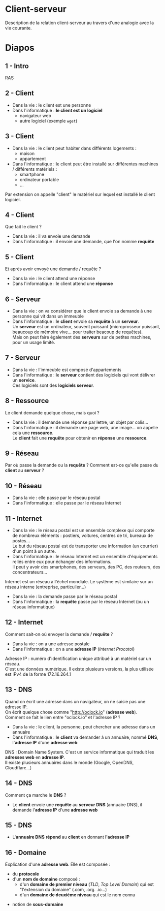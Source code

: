 # Client-serveur

Description de la relation client-serveur au travers d'une analogie avec la vie courante.

# Diapos
## 1 - Intro
RAS

## 2 - Client
- Dans la vie : le client est une personne
- Dans l'informatique : **le client est un logiciel**
  - navigateur web
  - autre logiciel (exemple ``wget``)

## 3 - Client
- Dans la vie : le client peut habiter dans différents logements :
  - maison
  - appartement
- Dans l'informatique : le client peut être installé sur différentes machines / différents matériels :
  - smartphone
  - ordinateur portable
  - ...

Par extension on appelle "client" le matériel sur lequel est installé le client logiciel.

## 4 - Client
Que fait le client ?

- Dans la vie : il va envoie une demande
- Dans l'informatique : il envoie une demande, que l'on nomme **requête**

## 5 - Client
Et après avoir envoyé une demande / requête ?
- Dans la vie : le client attend une réponse
- Dans l'informatique : le client attend une **réponse**

## 6 - Serveur
- Dans la vie : on va considérer que le client envoie sa demande à une personne qui vit dans un immeuble
- Dans l'informatique : le **client** envoie sa **requête** à un **serveur**.  
  Un **serveur** est un ordinateur, souvent puissant (microprosseur puissant, beaucoup de mémoire vive... pour traiter beacoup de requêtes).  
  Mais on peut faire également des **serveurs** sur de petites machines, pour un usage limité.

## 7 - Serveur
- Dans la vie : l'immeuble est composé d'appartements
- Dans l'informatique : le **serveur** contient des logiciels qui vont délivrer un **service**.  
  Ces logiciels sont des **logiciels serveur**.

## 8 - Ressource
Le client demande quelque chose, mais quoi ?

- Dans la vie : il demande une réponse par lettre, un objet par colis...
- Dans l'informatique : il demande une page web, une image... on appelle cela une **ressource**.  
  Le **client** fait une **requête** pour obtenir en **réponse** une **ressource**.

## 9 - Réseau
Par où passe la demande ou la **requête** ? Comment est-ce qu'elle passe du **client** au **serveur** ?

## 10 - Réseau
- Dans la vie : elle passe par le réseau postal
- Dans l'informatique : elle passe par le réseau Internet

## 11 - Internet
- Dans la vie : le réseau postal est un ensemble complexe qui comporte de nombreux éléments : postiers, voitures, centres de tri, bureaux de postes...  
  Le but du réseau postal est de transporter une information (un courrier) d'un point à un autre.
- Dans l'informatique : le réseau Internet est un ensemble d'équipements reliés entre eux pour échanger des informations.  
  Il peut y avoir des smartphones, des serveurs, des PC, des routeurs, des concentrateurs...

Internet est un réseau à l'échel mondiale. Le système est similaire sur un réseau interne (entreprise, particulier...)

- Dans la vie : la demande passe par le réseau postal
- Dans l'informatique : la **requête** passe par le réseau Internet (ou un réseau informatique)

## 12 - Internet
Comment sait-on où envoyer la demande / **requête** ?

- Dans la vie : on a une adresse postale
- Dans l'informatique : on a une **adresse IP** (*Internet Procotol*)

Adresse IP : numéro d'identification unique attribué à un matériel sur un réseau.  
C'est une données numérique. Il existe plusieurs versions, la plus utilisée est IPv4 de la forme 172.16.264.1

## 13 - DNS
Quand on écrit une adresse dans un navigateur, on ne saisie pas une adresse IP.  
On écrit quelque chose comme "http://oclock.io" (**adresse web**).  
Comment se fait le lien entre "oclock.io" et l'adresse IP ?

- Dans la vie : le client, la personne, peut chercher une adresse dans un annuaire
- Dans l'informatique : le **client** va demander à un annuaire, nommé **DNS**, l'**adresse IP** d'une **adresse web**

DNS : Domain Name System. C'est un service informatique qui traduit les **adresses web** en **adresse IP**.  
Il existe plusieurs annuaires dans le monde (Google, OpenDNS, Cloudflare...)

## 14 - DNS
Comment ça marche le **DNS** ?

- Le **client** envoie une **requête** au **serveur DNS** (annuaire DNS), il demande l'**adresse IP** d'une **adresse web**

## 15 - DNS
- L'**annuaire DNS** **répond** au **client** en donnant l'**adresse IP**

## 16 - Domaine
Explication d'une **adresse web**. Elle est composée :

- du **protocole**
- d'un **nom de domaine** composé :
  - d'un **domaine de premier niveau** (*TLD*, *Top Level Domain*) qui est "l'extension du domaine" (.com, .org. .io...)
  - d'un **domaine de deuxième niveau** qui est le nom connu

+ notion de **sous-domaine**

